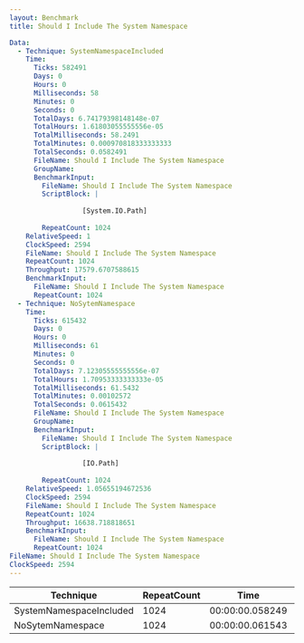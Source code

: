 ```yaml
---
layout: Benchmark
title: Should I Include The System Namespace

Data: 
  - Technique: SystemNamespaceIncluded
    Time: 
      Ticks: 582491
      Days: 0
      Hours: 0
      Milliseconds: 58
      Minutes: 0
      Seconds: 0
      TotalDays: 6.74179398148148e-07
      TotalHours: 1.61803055555556e-05
      TotalMilliseconds: 58.2491
      TotalMinutes: 0.000970818333333333
      TotalSeconds: 0.0582491
      FileName: Should I Include The System Namespace
      GroupName: 
      BenchmarkInput: 
        FileName: Should I Include The System Namespace
        ScriptBlock: |
          
                  [System.IO.Path]
              
        RepeatCount: 1024
    RelativeSpeed: 1
    ClockSpeed: 2594
    FileName: Should I Include The System Namespace
    RepeatCount: 1024
    Throughput: 17579.6707588615
    BenchmarkInput: 
      FileName: Should I Include The System Namespace
      RepeatCount: 1024
  - Technique: NoSytemNamespace
    Time: 
      Ticks: 615432
      Days: 0
      Hours: 0
      Milliseconds: 61
      Minutes: 0
      Seconds: 0
      TotalDays: 7.12305555555556e-07
      TotalHours: 1.70953333333333e-05
      TotalMilliseconds: 61.5432
      TotalMinutes: 0.00102572
      TotalSeconds: 0.0615432
      FileName: Should I Include The System Namespace
      GroupName: 
      BenchmarkInput: 
        FileName: Should I Include The System Namespace
        ScriptBlock: |
          
                  [IO.Path]
              
        RepeatCount: 1024
    RelativeSpeed: 1.05655194672536
    ClockSpeed: 2594
    FileName: Should I Include The System Namespace
    RepeatCount: 1024
    Throughput: 16638.718818651
    BenchmarkInput: 
      FileName: Should I Include The System Namespace
      RepeatCount: 1024
FileName: Should I Include The System Namespace
ClockSpeed: 2594
---
```





|Technique              |RepeatCount|Time           |RelativeSpeed|Throughput|
|-----------------------|-----------|---------------|-------------|----------|
|SystemNamespaceIncluded|1024       |00:00:00.058249|1x           |17579.67/s|
|NoSytemNamespace       |1024       |00:00:00.061543|1.06x        |16638.72/s|
